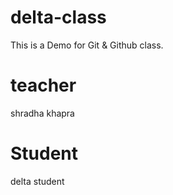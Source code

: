 # delta-class
This is a Demo for Git &amp; Github class.
# teacher
shradha khapra
# Student 
delta  student
